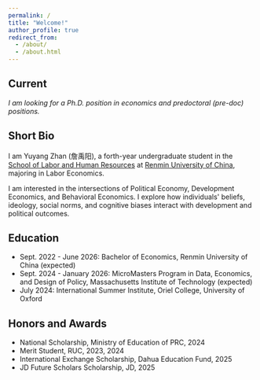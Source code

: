 ```yaml
---
permalink: /
title: "Welcome!"
author_profile: true
redirect_from: 
  - /about/
  - /about.html
---
```


## Current
*I am looking for a Ph.D. position in economics and predoctoral (pre-doc) positions.*

## Short Bio
I am Yuyang Zhan (詹禹阳), a forth-year undergraduate student in the [School of Labor and Human Resources](http://slhr.ruc.edu.cn/En/index.htm) at [Renmin University of China](https://en.ruc.edu.cn/), majoring in Labor Economics.

I am interested in the intersections of Political Economy, Development Economics, and Behavioral Economics. I explore how individuals' beliefs, ideology, social norms, and cognitive biases interact with development and political outcomes.

## Education
- Sept. 2022 - June 2026: Bachelor of Economics, Renmin University of China (expected)
- Sept. 2024 - January 2026: MicroMasters Program in Data, Economics, and Design of Policy, Massachusetts Institute of Technology (expected)
- July 2024: International Summer Institute, Oriel College, University of Oxford

## Honors and Awards
- National Scholarship, Ministry of Education of PRC, 2024
- Merit Student, RUC, 2023, 2024
- International Exchange Scholarship, Dahua Education Fund, 2025
- JD Future Scholars Scholarship, JD, 2025


